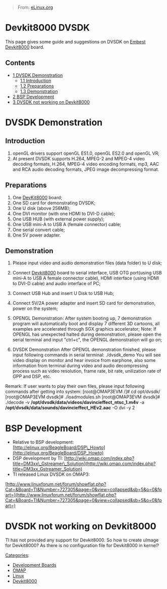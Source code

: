 > From: [eLinux.org](http://eLinux.org/Devkit8000_DVSDK "http://eLinux.org/Devkit8000_DVSDK")


# Devkit8000 DVSDK



This page gives some guide and suggestions on DVSDK on
[Embest](http://www.armkits.com)
[Devkit8000](http://www.armkits.com/Product/devkit8000.asp) board.

## Contents

-   [1 DVSDK Demonstration](#dvsdk-demonstration)
    -   [1.1 Introduction](#introduction)
    -   [1.2 Preparations](#preparations)
    -   [1.3 Demonstration](#demonstration)
-   [2 BSP Development](#bsp-development)
-   [3 DVSDK not working on
    Devkit8000](#dvsdk-not-working-on-devkit8000)

# DVSDK Demonstration

## Introduction

1. openGL drivers support openGL ES1.0, openGL ES2.0 and openGL VR;
 2. At present DVSDK supports H.264, MPEG-2 and MPEG-4 video decoding
formats, H.264, MPEG-4 video encoding formats, mp3, AAC and RCA audio
decoding formats, JPEG image decompressing format.

## Preparations

1. One [DevKit8000](http://www.armkits.com/Product/devkit8000.asp)
board;
 2. One SD card for demonstrating DVSDK;
 3. One U disk (above 256MB);
 4. One DVI monitor (with one HDMI to DVI-D cable);
 5. One USB HUB (with external power supply);
 6. One USB mini-A to USB A (female connector) cable;
 7. One serial convert cable;
 8. One 5V power adapter.

## Demonstration

1. Please input video and audio demonstration files (data folder) to U
disk;
 2. Connect [Devkit8000](http://www.armkits.com/Product/devkit8000.asp)
board to serial interface, USB OTG port(using USB mini-A to USB A female
connector cable), HDMI interface (using HDMI to DVI-D cable) and audio
interface of PC;
 3. Connect USB Hub and insert U Disk to USB Hub;
 4. Connect 5V/2A power adapter and insert SD card for demonstration,
power on the system;
 5. OPENGL Demonstration:
 After system booting up, 7 demonstration program will automatically
boot and display 7 different 3D cartoons, all examples are accelerated
through SGX graphics accelerator;
 Note:
 If OPENGL has unexpected halted during demonstration, please open the
serial terminal and input "ctrl+c", the OPENGL demonstration will go on;

 6. DVSDK Demonstration
 After OPENGL demonstration finished, please input following commands in
serial terminal:
 ./dvsdk\_demo
 You will see video display on monitor and hear invoice from earphone,
also some information from terminal during video and audio decompressing
process such as video resolution, frame rate, bit rate, unilization rate
of GPP and DSP, etc.

Remark:
 If user wants to play their own files, please input following commands
after getting into system:
 [root@OMAP3EVM /]\# cd opt/dvsdk/
 [root@OMAP3EVM dvsdk]\# ./loadmodules.sh
 [root@OMAP3EVM dvsdk]\# ./decode -v
**/opt/dvsdk/data/videos/davincieffect\_ntsc\_1.m4v** -a
**/opt/dvsdk/data/sounds/davincieffect\_HEv2.aac** -O dvi -y 2

# BSP Development

-   Relative to BSP development:
    [http://elinux.org/BeagleBoard/DSP\_Howto](http://elinux.org/BeagleBoard/DSP_Howto)
-   DSP development by TI:
    [http://wiki.omap.com/index.php?title=DM3xx\_Gstreamer\_Solution](http://wiki.omap.com/index.php?title=DM3xx_Gstreamer_Solution)
-   TI released Linux DVSDK on OMAP3:

[http://www.linuxforum.net/forum/showflat.php?Cat=&Board=TI&Number=727305&page=0&view=collapsed&sb=5&o=0&fpart=](http://www.linuxforum.net/forum/showflat.php?Cat=&Board=TI&Number=727305&page=0&view=collapsed&sb=5&o=0&fpart=)

# DVSDK not working on Devkit8000

TI has not provided any support for Devkit8000. So how to create uImage
for Devkit8000? As there is no configuration file for Devkit8000 in
kernel?


[Categories](http://eLinux.org/Special:Categories "Special:Categories"):

-   [Development
    Boards](http://eLinux.org/Category:Development_Boards "Category:Development Boards")
-   [OMAP](http://eLinux.org/Category:OMAP "Category:OMAP")
-   [Linux](http://eLinux.org/Category:Linux "Category:Linux")
-   [Devkit8000](http://eLinux.org/Category:Devkit8000 "Category:Devkit8000")

